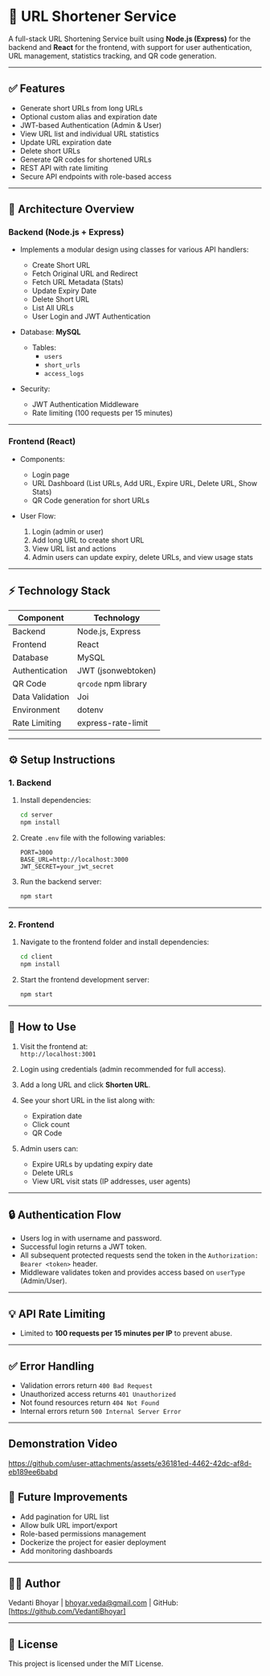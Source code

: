 # 🔗 URL Shortener Service

A full-stack URL Shortening Service built using **Node.js (Express)** for the backend and **React** for the frontend,
with support for user authentication, URL management, statistics tracking, and QR code generation.

---

## ✅ Features

- Generate short URLs from long URLs
- Optional custom alias and expiration date
- JWT-based Authentication (Admin & User)
- View URL list and individual URL statistics
- Update URL expiration date
- Delete short URLs
- Generate QR codes for shortened URLs
- REST API with rate limiting
- Secure API endpoints with role-based access

---

## 🧱 Architecture Overview

### Backend (Node.js + Express)

- Implements a modular design using classes for various API handlers:
    - Create Short URL
    - Fetch Original URL and Redirect
    - Fetch URL Metadata (Stats)
    - Update Expiry Date
    - Delete Short URL
    - List All URLs
    - User Login and JWT Authentication
  
- Database: **MySQL**
    - Tables:
        - `users`
        - `short_urls`
        - `access_logs`

- Security:
    - JWT Authentication Middleware
    - Rate limiting (100 requests per 15 minutes)

---

### Frontend (React)

- Components:
    - Login page
    - URL Dashboard (List URLs, Add URL, Expire URL, Delete URL, Show Stats)
    - QR Code generation for short URLs

- User Flow:
    1. Login (admin or user)
    2. Add long URL to create short URL
    3. View URL list and actions
    4. Admin users can update expiry, delete URLs, and view usage stats

---

## ⚡ Technology Stack

| Component      | Technology            |
|-------------- |-----------------------|
| Backend        | Node.js, Express      |
| Frontend       | React                 |
| Database      | MySQL                 |
| Authentication| JWT (jsonwebtoken)    |
| QR Code       | `qrcode` npm library  |
| Data Validation| Joi                   |
| Environment   | dotenv                |
| Rate Limiting | express-rate-limit    |

---

## ⚙️ Setup Instructions

### 1. Backend

1. Install dependencies:
     ```bash
    cd server
    npm install
    ```

2. Create `.env` file with the following variables:
    ```env
    PORT=3000
    BASE_URL=http://localhost:3000
    JWT_SECRET=your_jwt_secret
    ```
    
3. Run the backend server:
    ```bash
    npm start
    ```

---

### 2. Frontend

1. Navigate to the frontend folder and install dependencies:
     ```bash
    cd client
    npm install
    ```

2. Start the frontend development server:
    ```bash
    npm start
    ```

---

## 🚀 How to Use

1. Visit the frontend at:  
    `http://localhost:3001`

2. Login using credentials (admin recommended for full access).

3. Add a long URL and click **Shorten URL**.

4. See your short URL in the list along with:
    - Expiration date
    - Click count
    - QR Code

5. Admin users can:
    - Expire URLs by updating expiry date
    - Delete URLs
    - View URL visit stats (IP addresses, user agents)

---

## 🔒 Authentication Flow

- Users log in with username and password.
- Successful login returns a JWT token.
- All subsequent protected requests send the token in the `Authorization: Bearer <token>` header.
- Middleware validates token and provides access based on `userType` (Admin/User).

---

## 💡 API Rate Limiting

- Limited to **100 requests per 15 minutes per IP** to prevent abuse.

---

## ✅ Error Handling

- Validation errors return `400 Bad Request`
- Unauthorized access returns `401 Unauthorized`
- Not found resources return `404 Not Found`
- Internal errors return `500 Internal Server Error`

---

## Demonstration Video




https://github.com/user-attachments/assets/e36181ed-4462-42dc-af8d-eb189ee6babd





## 🧱 Future Improvements

- Add pagination for URL list
- Allow bulk URL import/export
- Role-based permissions management
- Dockerize the project for easier deployment
- Add monitoring dashboards

---

## 👩‍💻 Author

Vedanti Bhoyar | bhoyar.veda@gmail.com | GitHub: [https://github.com/VedantiBhoyar]

---

## 📄 License

This project is licensed under the MIT License.
